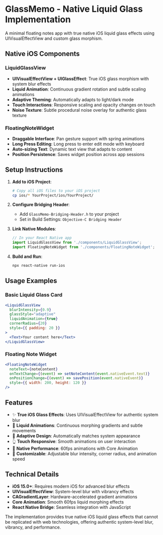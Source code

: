 # GlassMemo - Native Liquid Glass Implementation

A minimal floating notes app with true native iOS liquid glass effects using UIVisualEffectView and custom glass morphism.

## Native iOS Components

### LiquidGlassView
- **UIVisualEffectView + UIGlassEffect**: True iOS glass morphism with system blur effects
- **Liquid Animation**: Continuous gradient rotation and subtle scaling animations
- **Adaptive Theming**: Automatically adapts to light/dark mode
- **Touch Interactions**: Responsive scaling and opacity changes on touch
- **Noise Texture**: Subtle procedural noise overlay for authentic glass texture

### FloatingNoteWidget
- **Draggable Interface**: Pan gesture support with spring animations
- **Long Press Editing**: Long press to enter edit mode with keyboard
- **Auto-sizing Text**: Dynamic text view that adapts to content
- **Position Persistence**: Saves widget position across app sessions

## Setup Instructions

1. **Add to iOS Project**:
   ```bash
   # Copy all iOS files to your iOS project
   cp ios/* YourProject/ios/YourProject/
   ```

2. **Configure Bridging Header**:
   - Add `GlassMemo-Bridging-Header.h` to your project
   - Set in Build Settings: `Objective-C Bridging Header`

3. **Link Native Modules**:
   ```javascript
   // In your React Native app
   import LiquidGlassView from './components/LiquidGlassView';
   import FloatingNoteWidget from './components/FloatingNoteWidget';
   ```

4. **Build and Run**:
   ```bash
   npx react-native run-ios
   ```

## Usage Examples

### Basic Liquid Glass Card
```jsx
<LiquidGlassView
  blurIntensity={0.9}
  glassStyle="adaptive"
  liquidAnimation={true}
  cornerRadius={20}
  style={{ padding: 20 }}
>
  <Text>Your content here</Text>
</LiquidGlassView>
```

### Floating Note Widget
```jsx
<FloatingNoteWidget
  noteText={noteContent}
  onTextChange={(event) => setNoteContent(event.nativeEvent.text)}
  onPositionChange={(event) => savePosition(event.nativeEvent)}
  style={{ width: 200, height: 120 }}
/>
```

## Features

- ✨ **True iOS Glass Effects**: Uses UIVisualEffectView for authentic system blur
- 🌊 **Liquid Animations**: Continuous morphing gradients and subtle movements
- 🎨 **Adaptive Design**: Automatically matches system appearance
- 👆 **Touch Responsive**: Smooth animations on user interaction
- 📱 **Native Performance**: 60fps animations with Core Animation
- 🔧 **Customizable**: Adjustable blur intensity, corner radius, and animation speed

## Technical Details

- **iOS 15.0+**: Requires modern iOS for advanced blur effects
- **UIVisualEffectView**: System-level blur with vibrancy effects
- **CAGradientLayer**: Hardware-accelerated gradient animations
- **Core Animation**: Smooth 60fps liquid morphing effects
- **React Native Bridge**: Seamless integration with JavaScript

The implementation provides true native iOS liquid glass effects that cannot be replicated with web technologies, offering authentic system-level blur, vibrancy, and performance.